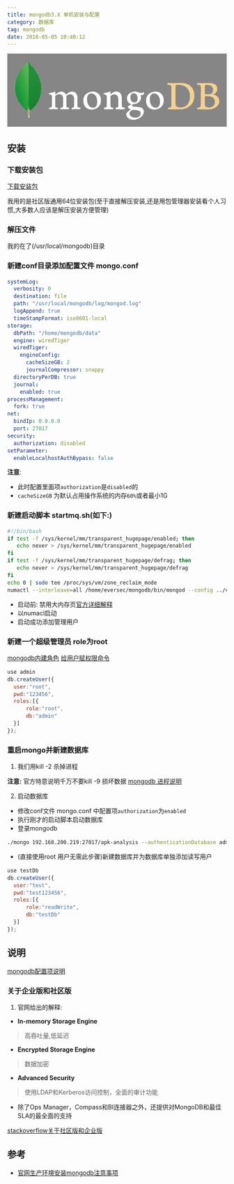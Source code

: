 ```yaml
---
title: mongodb3.X 单机安装与配置
category: 数据库 
tag: mongodb  
date: 2018-05-05 10:40:12
---
```


![](/uploads/mongodb.jpg)

## 安装

### 下载安装包

[下载安装包](https://www.mongodb.com/download-center?jmp=docs&_ga=1.201102574.1776437196.1479373354#community "下载地址")

我用的是社区版通用64位安装包(至于直接解压安装,还是用包管理器安装看个人习惯,大多数人应该是解压安装方便管理)

<!--more-->

### 解压文件

我的在了(/usr/local/mongodb)目录

### 新建conf目录添加配置文件 mongo.conf

```yml
systemLog:
  verbosity: 0
  destination: file
  path: "/usr/local/mongodb/log/mongod.log"
  logAppend: true
  timeStampFormat: iso8601-local
storage:
  dbPath: "/home/mongodb/data"
  engine: wiredTiger
  wiredTiger:
    engineConfig:
      cacheSizeGB: 2
      journalCompressor: snappy
  directoryPerDB: true
  journal:
    enabled: true
processManagement:
  fork: true
net:
  bindIp: 0.0.0.0
  port: 27017
security:
  authorization: disabled
setParameter:
  enableLocalhostAuthBypass: false
```

**注意**:

- 此时配置里面项`authorization`是`disabled`的
- `cacheSizeGB` 为默认占用操作系统的内存`60%`或者最小1G

### 新建启动脚本 startmq.sh(如下:)

```bash
#!/bin/bash
if test -f /sys/kernel/mm/transparent_hugepage/enabled; then
   echo never > /sys/kernel/mm/transparent_hugepage/enabled
fi
if test -f /sys/kernel/mm/transparent_hugepage/defrag; then
   echo never > /sys/kernel/mm/transparent_hugepage/defrag
fi
echo 0 | sudo tee /proc/sys/vm/zone_reclaim_mode
numactl --interleave=all /home/eversec/mongodb/bin/mongod --config ../conf/mongod.conf
```

- 启动前: 禁用大内存页[官方详细解释](https://docs.mongodb.com/manual/tutorial/transparent-huge-pages/ "官方详细解释")
- 以numacl启动
- 启动成功添加管理用户

### 新建一个超级管理员 role为root

[mongodb内建角色](https://docs.mongodb.com/v3.2/reference/built-in-roles/ "mongodb内建角色")
[给用户赋权限命令](https://docs.mongodb.com/manual/reference/method/db.grantRolesToUser/#db.grantRolesToUser "给用户赋权限")

```javascript
use admin
db.createUser({
  user:"root",
  pwd:"123456",
  roles:[{
      role:"root",
      db:"admin"
  }]
});
```

### 重启mongo并新建数据库

1. 我们用kill -2 杀掉进程

**注意:** 官方特意说明千万不要kill -9 损坏数据
[mongodb 进程说明](https://docs.mongodb.com/v3.4/tutorial/manage-mongodb-processes/ "mongodb 进程说明")

2. 启动数据库

- 修改conf文件 mongo.conf 中配置项`authorization`为`enabled`
- 执行刚才的启动脚本启动数据库
- 登录mongodb

```bash
./mongo 192.168.200.219:27017/apk-analysis --authenticationDatabase admin -uroot -p123456
```

- (直接使用root 用户无需此步骤)新建数据库并为数据库单独添加读写用户

```javascript
use testDb
db.createUser({
  user:"test",
  pwd:"test123456",
  roles:[{
      role:"readWrite",
      db:"testDb"
  }]
});
```

## 说明

[mongodb配置项说明](https://docs.mongodb.com/manual/reference/configuration-options/ "mongodb配置文件")

### 关于企业版和社区版

1. 官网给出的解释:

- **In-memory Storage Engine**
> 高吞吐量,低延迟
- **Encrypted Storage Engine**
> 数据加密
- **Advanced Security**
> 使用LDAP和Kerberos访问控制，全面的审计功能
- 除了Ops Manager，Compass和BI连接器之外，还提供对MongoDB和最佳SLA的最全面的支持

[stackoverflow关于社区版和企业版](http://stackoverflow.com/questions/26527603/mongodb-opensource-vs-mongodb-enterprise "stackoverflow")

## 参考

- [官网生产环境安装mongodb注意事项](https://docs.mongodb.com/manual/administration/production-notes/ "官网生产环境安装mongodb注意事项说明")
